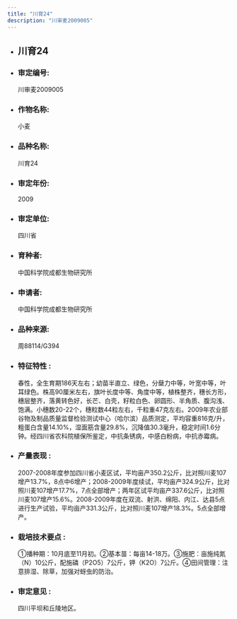 ```yaml
---
title: "川育24"
description: "川审麦2009005"
---
```

* ## 川育24
* ###  审定编号:  
   川审麦2009005

*  ### 作物名称:  
   小麦

*   ###  品种名称: 
    川育24

*   ### 审定年份: 
    2009

*   ### 审定单位:  
    四川省

*   ### 育种者:  
    中国科学院成都生物研究所

*   ### 申请者:  
    中国科学院成都生物研究所

*   ### 品种来源:  
    周88114/G394

*   ### 特征特性 : 
    春性，全生育期186天左右；幼苗半直立、绿色，分蘖力中等，叶宽中等，叶耳绿色。株高90厘米左右，旗叶长度中等、角度中等，植株整齐，穗长方形，穗层整齐，落黄转色好，长芒、白壳，籽粒白色、卵圆形、半角质、腹沟浅、饱满。小穗数20-22个，穗粒数44粒左右，千粒重47克左右。2009年农业部谷物及制品质量监督检验测试中心（哈尔滨）品质测定，平均容重816克/升，粗蛋白含量14.10%，湿面筋含量29.8%，沉降值30.3毫升，稳定时间1.6分钟。经四川省农科院植保所鉴定，中抗条锈病，中感白粉病，中抗赤霉病。

*   ### 产量表现 : 
    2007-2008年度参加四川省小麦区试，平均亩产350.2公斤，比对照川麦107增产13.7%，8点中6增产；2008-2009年度续试，平均亩产324.9公斤，比对照川麦107增产17.7%，7点全部增产；两年区试平均亩产337.6公斤，比对照川麦107增产15.6%。2008-2009年度在双流、射洪、绵阳、内江、达县5点进行生产试验，平均亩产331.3公斤，比对照川麦107增产18.3%。5点全部增产。

*   ### 栽培技术要点 : 
    ①播种期：10月底至11月初。②基本苗：每亩14-18万。③施肥：亩施纯氮（N）10公斤，配施磷（P2O5）7公斤，钾（K2O）7公斤。④田间管理：注意排湿、除草，加强对蚜虫的防治。

*   ### 审定意见 : 
    四川平坝和丘陵地区。
